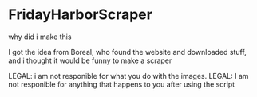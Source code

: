 # FridayHarborScraper
why did i make this

I got the idea from Boreal, who found the website and downloaded stuff, and i thought it would be funny to make a scraper

LEGAL: i am not responible for what you do with the images.
LEGAL: I am not responible for anything that happens to you after using the script
